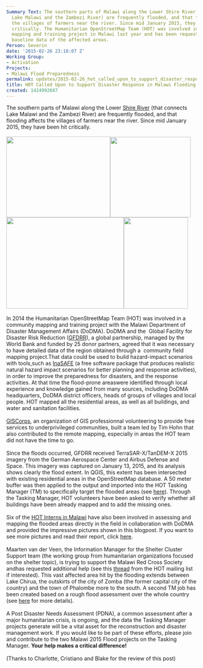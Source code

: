 ```yaml
---
Summary Text: The southern parts of Malawi along the Lower Shire River (that connects
  Lake Malawi and the Zambezi River) are frequently flooded, and that flooding affects
  the villages of farmers near the river. Since mid January 2015, they have been hit
  critically. The Humanitarian OpenStreetMap Team (HOT) was involved in a community
  mapping and training project in Malawi last year and has been requested to provide
  baseline data of the affected areas.
Person: Severin
date: '2015-02-26 23:18:07 Z'
Working Group:
- Activation
Projects:
- Malawi Flood Preparedness
permalink: updates/2015-02-26_hot_called_upon_to_support_disaster_response_in_malawi_flooding_
title: HOT Called Upon to Support Disaster Response in Malawi Flooding
created: 1424992687
---
```

<div id="magicdomid8" class="ace-line gutter-author-p-18060 emptyGutter" data-author-link="/ep/profile/vF1JN1YyY8W" data-author-name="Séverin M" data-author-initials="SM"><span>Th</span><span class="author-p-18060">e </span><span class="author-p-150397">s</span><span class="author-p-18060">outhern parts of Malawi along the Lower </span><span class="author-p-18060 attrlink url"><a class="attrlink" href="http://en.wikipedia.org/wiki/Shire_River">Shire </a></span><span class="author-p-150397 attrlink url"><a class="attrlink" href="http://en.wikipedia.org/wiki/Shire_River">R</a></span><span class="author-p-18060 attrlink url"><a class="attrlink" href="http://en.wikipedia.org/wiki/Shire_River">iver</a></span><span class="author-p-18060"> (that connects Lake Malawi and </span><span class="author-p-150397">the </span><span class="author-p-18060">Zambezi River) are frequently flooded</span><span class="author-p-150397">,</span><span class="author-p-18060"> and</span><span class="author-p-150397"> that flooding </span><span class="author-p-18060">affects the villages of farmers </span><span class="author-p-150397">near the river.</span><span class="author-p-18060"> Since mid January 2015, they </span><span class="author-p-150397">have been hit critically.</span></div><div class="ace-line gutter-author-p-18060 emptyGutter" data-author-link="/ep/profile/vF1JN1YyY8W" data-author-name="Séverin M" data-author-initials="SM">&nbsp;</div><div class="ace-line gutter-author-p-18060 emptyGutter" data-author-link="/ep/profile/vF1JN1YyY8W" data-author-name="Séverin M" data-author-initials="SM"><span class="author-p-150397"><img class="image-medium" title="One of the numeros bridges washed away by the floods, here on the Jali road" src="/sites/default/files/styles/medium/public/Malawi_washed_away_bridge_Jali.png?itok=wTyFtZwj" alt="" height="214" width="275"><img class="image-medium" title="Schools sometimes serves as a base camp for relief operations, but may also have been severely damaged" src="/sites/default/files/styles/medium/public/Malawi_affected_school.png?itok=eVisC0DV" alt="" height="213" width="213"><img class="image-medium" title="An affected water point, what complicates the relief" src="/sites/default/files/styles/medium/public/Malawi_affected_water_points.png?itok=xg8cBUEW" alt="" height="242" width="311"><img class="image-medium" title="Just one of thousands of the maize fields washed away by the floods" src="/sites/default/files/styles/medium/public/Malawi_washed_away_maize_field.png?itok=7T0C2KJM" alt="" height="242" width="170"></span></div><div id="magicdomid9" class="ace-line longKeep gutter-noauthor">&nbsp;</div><div id="magicdomid10" class="ace-line gutter-author-p-18060 emptyGutter" data-author-link="/ep/profile/vF1JN1YyY8W" data-author-name="Séverin M" data-author-initials="SM"><span class="author-p-150397">In 2014 </span><span class="author-p-295573">the Humanitarian OpenStreetMap Team (HOT) </span><span class="author-p-150397">was </span><span class="author-p-18060">involved in a </span><span class="author-p-150397">c</span><span class="author-p-18060">ommunity </span><span class="author-p-150397">m</span><span class="author-p-18060">apping and </span><span class="author-p-150397">t</span><span class="author-p-18060">raining project with the</span><span class="author-p-229457"> Malawi</span><span class="author-p-18060"> Department of Disaster Management Affairs </span><span class="author-p-150397">(DoDMA)</span><span class="author-p-18060">. DoDMA and</span><span class="author-p-229457"> the</span><span class="author-p-18060">&nbsp; Global Facility for Disaster Risk Reduction</span><span class="author-p-229457"> (</span><span class="author-p-229457 attrlink url"><a class="attrlink" href="https://www.gfdrr.org/who-we-are">GFDRR</a></span><span class="author-p-229457">),</span><span class="author-p-18060"> a global partnership, managed by the World Bank and funded by 25 donor partners</span><span class="author-p-229457">,</span><span class="author-p-18060"> agreed </span><span class="author-p-150397">that it was necessary </span><span class="author-p-18060">to have detailed data of the region</span><span class="author-p-150397"> obtained t</span><span class="author-p-18060">hrough a&nbsp; community </span><span class="author-p-229457">field mapping project</span><span class="author-p-150397">.</span><span class="author-p-150397">T</span><span class="author-p-18060">hat </span><span class="author-p-150397">data </span><span class="author-p-18060">could be used to build hazard</span><span class="author-p-150397">-</span><span class="author-p-18060">impact scenarios with tools</span><span class="author-p-150397">,</span><span class="author-p-150397">such as </span><span class="author-p-18060 attrlink url"><a class="attrlink" href="http://inasafe.org/en/">InaSAFE</a></span><span class="author-p-18060"> (a free software</span><span class="author-p-229457"> package</span><span class="author-p-18060"> that produces realistic natural hazard impact scenarios for better planning and response activities)</span><span class="author-p-150397">,</span><span class="author-p-18060"> in order to improve the </span><span class="author-p-18060"> preparedness </span><span class="author-p-150397">for disasters, </span><span class="author-p-18060">and </span><span class="author-p-150397">the </span><span class="author-p-18060">response activities</span><span class="author-p-150397">.</span><span class="author-p-18060"> At that time the flood</span><span class="author-p-150397">-</span><span class="author-p-18060">prone area</span><span class="author-p-150397">s</span><span class="author-p-150397">were </span><span class="author-p-18060">identified through local experience and knowledge </span><span class="author-p-150397">gained </span><span class="author-p-18060">from many sources, including DoDMA headquarters, DoDMA district officers, </span><span class="author-p-150397">h</span><span class="author-p-18060">eads of </span><span class="author-p-150397">g</span><span class="author-p-18060">roups of </span><span class="author-p-150397">v</span><span class="author-p-18060">illages and local people. </span><span class="author-p-295573">HOT</span><span class="author-p-18060"> mapped all the residential areas</span><span class="author-p-150397">,</span><span class="author-p-18060"> as well as all buildings</span><span class="author-p-150397">,</span><span class="author-p-18060"> and water</span><span class="author-p-150397"> and </span><span class="author-p-18060">sanitation </span><span class="author-p-150397">facilities</span><span class="author-p-18060">.</span></div><div class="ace-line gutter-author-p-18060 emptyGutter" data-author-link="/ep/profile/vF1JN1YyY8W" data-author-name="Séverin M" data-author-initials="SM">&nbsp;</div><div class="ace-line gutter-author-p-18060 emptyGutter" data-author-link="/ep/profile/vF1JN1YyY8W" data-author-name="Séverin M" data-author-initials="SM"><span class="author-p-18060"><a href="http://www.giscorps.org/index.php?option=com_content&amp;task=view&amp;id=16&amp;Itemid=52">GISCorps</a>, an organization of GIS professionnal volunteering to provide free services to underprivileged communities, built a team led by Tim Hohn that also contributed to the remote mapping, especially in areas the HOT team did not have the time to go.</span></div><div id="magicdomid11" class="ace-line longKeep gutter-noauthor">&nbsp;</div><div id="magicdomid12" class="ace-line gutter-author-p-18060 emptyGutter" data-author-link="/ep/profile/vF1JN1YyY8W" data-author-name="Séverin M" data-author-initials="SM"><span class="author-p-18060">Since the floods occurred, GFDRR </span><span class="author-p-295573">received</span><span class="author-p-18060"> TerraSAR-X/TanDEM-X 2015 imagery from </span><span class="author-p-295573">the </span><span class="author-p-18060">German Aerospace Center</span><span class="author-p-295573"> and </span><span class="author-p-18060">Airbus Defense and Space. This imagery was captured on January 13, 2015, and its analysis shows clearly the flood extent. In QGIS, this extent has been intersected with </span><span class="author-p-18060"><span class="author-p-295573">existing</span> residential areas</span><span class="author-p-295573"> in the</span><span class="author-p-18060"> O</span><span class="author-p-295573">pen</span><span class="author-p-18060">S</span><span class="author-p-295573">treet</span><span class="author-p-18060">M</span><span class="author-p-295573">ap database. A</span><span class="author-p-18060"> 50 m</span><span class="author-p-295573">eter</span><span class="author-p-18060"> buff</span><span class="author-p-295573">er was then applied to the ou</span><span class="author-p-229457">t</span><span class="author-p-295573">put and </span><span class="author-p-295573">imported in</span><span class="author-p-229457">to</span><span class="author-p-295573"> the </span><span class="author-p-295573">HOT </span><span class="author-p-18060">Tasking Manager (TM) </span><span class="author-p-295573">to specifically target</span><span class="author-p-18060"> the flooded areas (see </span><span class="author-p-18060 attrlink url"><a class="attrlink" href="http://tasks.hotosm.org/project/847">here</a></span><span class="author-p-18060">)</span><span class="author-p-295573">. </span><span class="author-p-295573">Through the Tasking Manager, HOT volunteers </span><span class="author-p-295573">have been</span><span class="author-p-18060"> asked to </span><span class="author-p-295573">verify whether all</span><span class="author-p-18060"> buildings have been </span><span class="author-p-295573">already </span><span class="author-p-18060">mapped and to add the missing ones.</span></div><div id="magicdomid13" class="ace-line longKeep gutter-noauthor">&nbsp;</div><div id="magicdomid14" class="ace-line gutter-author-p-18060 emptyGutter" data-author-link="/ep/profile/vF1JN1YyY8W" data-author-name="Séverin M" data-author-initials="SM"><span class="author-p-295573">S</span><span class="author-p-18060">ix of the </span><span class="author-p-18060 attrlink url"><a class="attrlink" href="http://hot.openstreetmap.org/fr/updates/2014-09-14_fieldwork_in_nsanje_district_week_6_7">HOT Interns in Malawi</a></span><span class="author-p-18060"> have also been involved in assessing and mapping the flooded areas </span><span class="author-p-295573">directly </span><span class="author-p-18060">in the field </span><span class="author-p-295573">in collaboration </span><span class="author-p-18060">with DoDMA and provided the impressive pictures</span><span class="author-p-295573"> shown</span><span class="author-p-18060"> in this blogpost. If you want to see more pictures and read their report, click </span><span class="author-p-18060 attrlink url"><a class="attrlink" href="http://www.slideshare.net/Sev_hotosm/flood-extent-report-pe-za2125-1-2015jpg70">here</a></span><span class="author-p-18060">.&nbsp;</span></div><div id="magicdomid15" class="ace-line longKeep gutter-noauthor">&nbsp;</div><div id="magicdomid16" class="ace-line gutter-author-p-18060 emptyGutter" data-author-link="/ep/profile/vF1JN1YyY8W" data-author-name="Séverin M" data-author-initials="SM"><span class="author-p-18060">Maarten van der Veen, the Information Manager for the Shelter Cluster Support </span><span class="author-p-229457">team </span><span class="author-p-18060">(the working group f</span><span class="author-p-295573">rom</span><span class="author-p-18060"> humanitarian organizations </span><span class="author-p-229457">focused </span><span class="author-p-18060">on the shelter topic)</span><span class="author-p-295573">, </span><span class="author-p-295573">is trying to support</span><span class="author-p-18060"> the Malawi Red Cross Society a</span><span class="author-p-295573">nd</span><span class="author-p-229457">has </span><span class="author-p-18060">requested</span><span class="author-p-295573"> additional help</span><span class="author-p-18060"> (see th</span><span class="author-p-295573">is </span><span class="author-p-18060 attrlink url"><a class="attrlink" href="https://lists.openstreetmap.org/pipermail/hot/2015-February/007256.html">thread</a></span><span class="author-p-18060"> from the </span><span class="author-p-295573">HOT mailing</span><span class="author-p-18060"> list if interested)</span><span class="author-p-295573">. T</span><span class="author-p-18060">h</span><span class="author-p-295573">is</span><span class="author-p-18060"> vast affected area hit </span><span class="author-p-295573">by the flooding extends </span><span class="author-p-18060">between Lake Chirua</span><span class="author-p-295573">, </span><span class="author-p-18060">the outskirts of the city of Zomba (the former capital city of the country) and the town of Phalombe more to the </span><span class="author-p-229457">s</span><span class="author-p-18060">outh. A second TM job has been created </span><span class="author-p-229457">based on </span><span class="author-p-18060">a rough flood </span><span class="author-p-229457">assessment </span><span class="author-p-18060">over the </span><span class="author-p-229457">whole </span><span class="author-p-18060">country (see </span><span class="author-p-18060 attrlink url"><a class="attrlink" href="http://tasks.hotosm.org/project/907">here</a></span><span class="author-p-295573"> for more details</span><span class="author-p-18060">).&nbsp;</span></div><div id="magicdomid17" class="ace-line longKeep gutter-noauthor">&nbsp;</div><div id="magicdomid29" class="ace-line gutter-author-p-295573 emptyGutter" data-author-link="/ep/profile/GsfydMP4grm" data-author-name="Cristiano G" data-author-initials="CG"><span class="author-p-18060">A Post Disaster Needs Assessment</span><span class="author-p-229457"> (PDNA),</span><span class="author-p-18060"> a common assessment after a major humanitarian crisis</span><span class="author-p-229457">,</span><span class="author-p-18060"> is ongoing, and the data </span><span class="author-p-295573">the</span><span class="author-p-229457"> Tasking Manager projects generate </span><span class="author-p-18060">will be a v</span><span class="author-p-229457">ital</span><span class="author-p-18060"> asset for the reconstruction and disaster management</span><span class="author-p-229457"> work</span><span class="author-p-18060">. </span><span class="author-p-295573">If you would like to be part of these efforts, please join and</span><span class="author-p-18060"> contribute </span><span class="author-p-295573">to the two Malawi</span><span class="author-p-229457"> 2015 Flood </span><span class="author-p-229457">projects </span><span class="author-p-295573">on the</span><span class="author-p-18060"> Tasking Manager</span><span class="author-p-295573">. <strong>Your help makes a</strong></span><strong><span class="author-p-229457"> critical </span><span class="author-p-295573">difference!</span></strong></div><div class="ace-line gutter-author-p-295573 emptyGutter" data-author-link="/ep/profile/GsfydMP4grm" data-author-name="Cristiano G" data-author-initials="CG">&nbsp;</div><div class="ace-line gutter-author-p-295573 emptyGutter" data-author-link="/ep/profile/GsfydMP4grm" data-author-name="Cristiano G" data-author-initials="CG"><span class="author-p-295573">(Thanks to Charlotte, Cristiano and Blake for the review of this post)</span></div>
